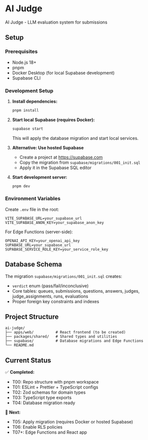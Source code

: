 # AI Judge

AI Judge - LLM evaluation system for submissions

## Setup

### Prerequisites
- Node.js 18+
- pnpm
- Docker Desktop (for local Supabase development)
- Supabase CLI

### Development Setup

1. **Install dependencies:**
   ```bash
   pnpm install
   ```

2. **Start local Supabase (requires Docker):**
   ```bash
   supabase start
   ```
   This will apply the database migration and start local services.

3. **Alternative: Use hosted Supabase**
   - Create a project at https://supabase.com
   - Copy the migration from `supabase/migrations/001_init.sql`
   - Apply it in the Supabase SQL editor

4. **Start development server:**
   ```bash
   pnpm dev
   ```

### Environment Variables

Create `.env` file in the root:
```env
VITE_SUPABASE_URL=your_supabase_url
VITE_SUPABASE_ANON_KEY=your_supabase_anon_key
```

For Edge Functions (server-side):
```env
OPENAI_API_KEY=your_openai_api_key
SUPABASE_URL=your_supabase_url
SUPABASE_SERVICE_ROLE_KEY=your_service_role_key
```

## Database Schema

The migration `supabase/migrations/001_init.sql` creates:
- `verdict` enum (pass/fail/inconclusive)
- Core tables: queues, submissions, questions, answers, judges, judge_assignments, runs, evaluations
- Proper foreign key constraints and indexes

## Project Structure

```
ai-judge/
├── apps/web/          # React frontend (to be created)
├── packages/shared/   # Shared types and utilities
├── supabase/          # Database migrations and Edge Functions
└── README.md
```

## Current Status

✅ **Completed:**
- T00: Repo structure with pnpm workspace
- T01: ESLint + Prettier + TypeScript configs  
- T02: Zod schemas for domain types
- T03: TypeScript type exports
- T04: Database migration ready

🔄 **Next:**
- T05: Apply migration (requires Docker or hosted Supabase)
- T06: Enable RLS policies
- T07+: Edge Functions and React app